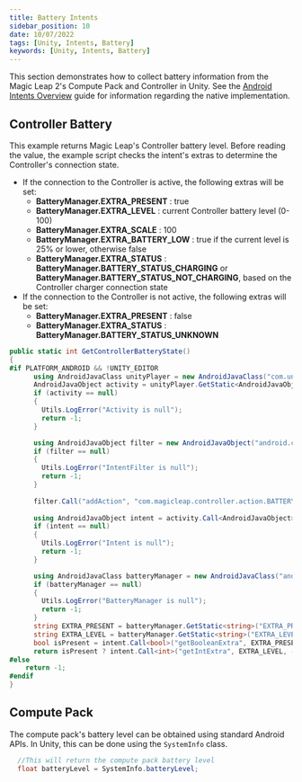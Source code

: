 ```yaml
---
title: Battery Intents
sidebar_position: 10
date: 10/07/2022
tags: [Unity, Intents, Battery]
keywords: [Unity, Intents, Battery]
---
```


This section demonstrates how to collect battery information from the Magic Leap 2's Compute Pack and Controller in Unity. See the [Android Intents Overview](/versioned_docs/version-22-May-2023/guides/features/android-intents-overview.md#battery-level) guide for information regarding the native implementation.

## Controller Battery

This example returns Magic Leap's Controller battery level. Before reading the value, the example script checks the intent's extras to determine the Controller's connection state.

- If the connection to the Controller is active, the following extras will be set:
  - **BatteryManager.EXTRA_PRESENT** : true
  - **BatteryManager.EXTRA_LEVEL** : current Controller battery level (0-100)
  - **BatteryManager.EXTRA_SCALE** : 100
  - **BatteryManager.EXTRA_BATTERY_LOW** : true if the current level is 25% or lower, otherwise false
  - **BatteryManager.EXTRA_STATUS** : **BatteryManager.BATTERY_STATUS_CHARGING** or **BatteryManager.BATTERY_STATUS_NOT_CHARGING**, based on the Controller charger connection state
- If the connection to the Controller is not active, the following extras will be set:
  - **BatteryManager.EXTRA_PRESENT** : false
  - **BatteryManager.EXTRA_STATUS** : **BatteryManager.BATTERY_STATUS_UNKNOWN**

```csharp
public static int GetControllerBatteryState()
{
#if PLATFORM_ANDROID && !UNITY_EDITOR
      using AndroidJavaClass unityPlayer = new AndroidJavaClass("com.unity3d.player.UnityPlayer");
      AndroidJavaObject activity = unityPlayer.GetStatic<AndroidJavaObject>("currentActivity");
      if (activity == null)
      {
        Utils.LogError("Activity is null");
        return -1;
      }

      using AndroidJavaObject filter = new AndroidJavaObject("android.content.IntentFilter");
      if (filter == null)
      {
        Utils.LogError("IntentFilter is null");
        return -1;
      }
      
      filter.Call("addAction", "com.magicleap.controller.action.BATTERY_CHANGED");
      
      using AndroidJavaObject intent = activity.Call<AndroidJavaObject>("registerReceiver", null, filter);
      if (intent == null)
      {
        Utils.LogError("Intent is null");
        return -1;
      }

      using AndroidJavaClass batteryManager = new AndroidJavaClass("android.os.BatteryManager");
      if (batteryManager == null)
      {
        Utils.LogError("BatteryManager is null");
        return -1;
      }
      string EXTRA_PRESENT = batteryManager.GetStatic<string>("EXTRA_PRESENT");
      string EXTRA_LEVEL = batteryManager.GetStatic<string>("EXTRA_LEVEL");
      bool isPresent = intent.Call<bool>("getBooleanExtra", EXTRA_PRESENT, false);
      return isPresent ? intent.Call<int>("getIntExtra", EXTRA_LEVEL, -1) : -1;
#else
    return -1;
#endif
}
```

## Compute Pack

The compute pack's battery level can be obtained using standard Android APIs. In Unity, this can be done using the `SystemInfo` class.

```csharp
  //This will return the compute pack battery level
  float batteryLevel = SystemInfo.batteryLevel;
```

